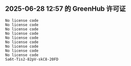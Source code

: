## 2025-06-28 12:57 的 GreenHub 许可证
```
No license code
No license code
No license code
No license code
No license code
No license code
No license code
No license code
No license code
Sa6t-Tis2-82pV-skC8-20FD
```
